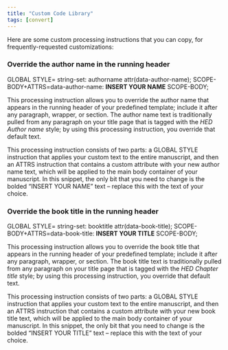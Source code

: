 ```yaml
---
title: "Custom Code Library"
tags: [convert]
---
```

 
<html><body><section data-type="appendix" class="hsecappendix" data-hederis-type="hsecappendix" id="custom-style-library" data-pi-attrs="id: custom-style-library; data-tags: convert;" role="doc-appendix" data-tags="convert" data-author-name=" " data-book-title=" " title="Custom Code Library"><p class="hblkp" data-hederis-type="hblkp" id="pMCDuI9fE">Here are some custom processing instructions that you can copy, for frequently-requested customizations:</p><section class="hwprsubsection" data-hederis-type="hwprsubsection" id="p84XLLQQu" data-type="subsection" title="Override the author name in the running header"><h1 data-hederis-type="hblktitle" class="hblktitle" id="pzefQubcE">Override the author name in the running header</h1><div class="hwprliteral" data-hederis-type="hwprliteral" id="p0UpqOch1" data-type="programlisting" role="doc-example"><p class="hblkcode" data-hederis-type="hblkcode" id="pDOdKwnnY">GLOBAL STYLE= string-set: authorname attr(data-author-name); SCOPE-BODY+ATTRS=data-author-name: <strong data-hederis-type="hspanstrong" id="papWhDLLX">INSERT YOUR NAME</strong> SCOPE-BODY;</p></div><p class="hblkp" data-hederis-type="hblkp" id="p2O3Js5Pr">This processing instruction allows you to override the author name that appears in the running header of your predefined template; include it after any paragraph, wrapper, or section. The author name text is traditionally pulled from any paragraph on your title page that is tagged with the <em data-hederis-type="hspanem" id="ptjZ5SHVd">HED Author name</em> style; by using this processing instruction, you override that default text.</p><p class="hblkp" data-hederis-type="hblkp" id="pwYUZIxMZ">This processing instruction consists of two parts: a GLOBAL STYLE instruction that applies your custom text to the entire manuscript, and then an ATTRS instruction that contains a custom attribute with your new author name text, which will be applied to the main body container of your manuscript. In this snippet, the only bit that you need to change is the bolded &#8220;INSERT YOUR NAME&#8221; text &#8211; replace this with the text of your choice.</p></section><section class="hwprsubsection" data-hederis-type="hwprsubsection" id="plQeYWIIZ" data-type="subsection" title="Override the book title in the running header"><h1 data-hederis-type="hblktitle" class="hblktitle" id="pdQ0yXYo1">Override the book title in the running header</h1><div class="hwprliteral" data-hederis-type="hwprliteral" id="pQNSwHtok" data-type="programlisting" role="doc-example"><p class="hblkcode" data-hederis-type="hblkcode" id="pIPBjv8Tv">GLOBAL STYLE= string-set: booktitle attr(data-book-title); SCOPE-BODY+ATTRS=data-book-title: <strong class="hspanstrong" data-hederis-type="hspanstrong" id="pzNahyU5l">INSERT YOUR TITLE</strong> SCOPE-BODY;</p></div><p class="hblkp" data-hederis-type="hblkp" id="ptgTYGHRd">This processing instruction allows you to override the book title that appears in the running header of your predefined template; include it after any paragraph, wrapper, or section. The book title text is traditionally pulled from any paragraph on your title page that is tagged with the <em class="hspanem" data-hederis-type="hspanem" id="pN98Etv7U">HED Chapter title</em> style; by using this processing instruction, you override that default text.</p><p class="hblkp" data-hederis-type="hblkp" id="ptDIYZtIR">This processing instruction consists of two parts: a GLOBAL STYLE instruction that applies your custom text to the entire manuscript, and then an ATTRS instruction that contains a custom attribute with your new book title text, which will be applied to the main body container of your manuscript. In this snippet, the only bit that you need to change is the bolded &#8220;INSERT YOUR TITLE&#8221; text &#8211; replace this with the text of your choice.</p></section></section></body></html>
